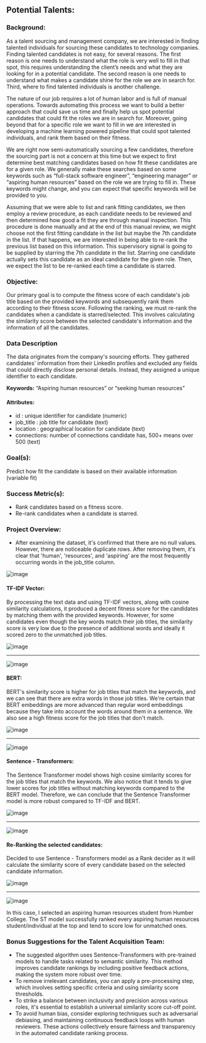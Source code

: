 ##  **Potential Talents:**

### **Background:**
As a talent sourcing and management company, we are interested in finding talented individuals for sourcing these candidates to technology companies. Finding talented candidates is not easy, for several reasons. The first reason is one needs to understand what the role is very well to fill in that spot, this requires understanding the client’s needs and what they are looking for in a potential candidate. The second reason is one needs to understand what makes a candidate shine for the role we are in search for. Third, where to find talented individuals is another challenge.

The nature of our job requires a lot of human labor and is full of manual operations. Towards automating this process we want to build a better approach that could save us time and finally help us spot potential candidates that could fit the roles we are in search for. Moreover, going beyond that for a specific role we want to fill in we are interested in developing a machine learning powered pipeline that could spot talented individuals, and rank them based on their fitness.

We are right now semi-automatically sourcing a few candidates, therefore the sourcing part is not a concern at this time but we expect to first determine best matching candidates based on how fit these candidates are for a given role. We generally make these searches based on some keywords such as “full-stack software engineer”, “engineering manager” or “aspiring human resources” based on the role we are trying to fill in. These keywords might change, and you can expect that specific keywords will be provided to you.

Assuming that we were able to list and rank fitting candidates, we then employ a review procedure, as each candidate needs to be reviewed and then determined how good a fit they are through manual inspection. This procedure is done manually and at the end of this manual review, we might choose not the first fitting candidate in the list but maybe the 7th candidate in the list. If that happens, we are interested in being able to re-rank the previous list based on this information. This supervisory signal is going to be supplied by starring the 7th candidate in the list. Starring one candidate actually sets this candidate as an ideal candidate for the given role. Then, we expect the list to be re-ranked each time a candidate is starred.

### **Objective:**
Our primary goal is to compute the fitness score of each candidate's job title based on the provided keywords and subsequently rank them according to their fitness score. Following the ranking, we must re-rank the candidates when a candidate is starred/selected. This involves calculating the similarity score between the selected candidate's information and the information of all the candidates.

### **Data Description**
The data originates from the company's sourcing efforts. They gathered candidates' information from their LinkedIn profiles and excluded any fields that could directly disclose personal details. Instead, they assigned a unique identifier to each candidate.

**Keywords:** “Aspiring human resources” or “seeking human resources”
#### Attributes:
* id : unique identifier for candidate (numeric)
* job_title : job title for candidate (text)
* location : geographical location for candidate (text)
* connections: number of connections candidate has, 500+ means over 500 (text)
  
### **Goal(s):**
Predict how fit the candidate is based on their available information (variable fit)

### **Success Metric(s):**
*  Rank candidates based on a fitness score.
*  Re-rank candidates when a candidate is starred.


### **Project Overview:**
*  After examining the dataset, it's confirmed that there are no null values. However, there are noticeable duplicate rows. After removing them, it's clear that 'human', 'resources', and 'aspiring' are the most frequently occurring words in the job_title column.
  
![image](https://github.com/skreddypalvai/WxTzkoMxQimJnzBZ/assets/137756791/492e21cd-35f9-401e-9753-624088945a27)  
 #### TF-IDF Vector:
 
By processing the text data and using TF-IDF vectors, along with cosine similarity calculations, it produced a decent fitness score for the candidates by matching them with the provided keywords. However, for some candidates even though the key words match their job titles, the similarity score is very low due to the presence of additional words and ideally it scored zero to the unmatched job titles.   


![image](https://github.com/skreddypalvai/WxTzkoMxQimJnzBZ/assets/137756791/a4aa6331-98d4-41bc-9468-82c389523570)
_________________________________________________________________________________________________________________
![image](https://github.com/skreddypalvai/WxTzkoMxQimJnzBZ/assets/137756791/2841c4dc-e64b-4d27-a7c1-f237bc378e26)
 #### BERT:
 
BERT's similarity score is higher for job titles that match the keywords, and we can see that there are extra words in those job titles. We're certain that BERT embeddings are more advanced than regular word embeddings because they take into account the words around them in a sentence. We also see a high fitness score for the job titles that don't match.

![image](https://github.com/skreddypalvai/WxTzkoMxQimJnzBZ/assets/137756791/2f1183a0-0b6c-4fce-a64a-91a0547bc36d)
_________________________________________________________________________________________________________________
![image](https://github.com/skreddypalvai/WxTzkoMxQimJnzBZ/assets/137756791/d1e1c4f0-8622-4652-9344-92d09f2b6239)

#### Sentence - Transformers:

The Sentence Transformer model shows high cosine similarity scores for the job titles that match the keywords. We also notice that it tends to give lower scores for job titles without matching keywords compared to the BERT model. Therefore, we can conclude that the Sentence Transformer model is more robust compared to TF-IDF and BERT.

![image](https://github.com/skreddypalvai/WxTzkoMxQimJnzBZ/assets/137756791/633e2c00-0923-4168-928c-f74018499cc0)
_________________________________________________________________________________________________________________
![image](https://github.com/skreddypalvai/WxTzkoMxQimJnzBZ/assets/137756791/4e12a495-3081-4110-8b34-3b35baa015cb)

#### Re-Ranking the selected candidates:
Decided to use Sentence - Transformers model as a Rank decider as it will calculate the similarity score of every candidate based on the selected candidate information.

![image](https://github.com/skreddypalvai/WxTzkoMxQimJnzBZ/assets/137756791/f19b195a-7429-40c4-83b7-0930d2010669)
__________________________________________________________________________________________________________________
![image](https://github.com/skreddypalvai/WxTzkoMxQimJnzBZ/assets/137756791/e388399c-9280-4ba2-9538-779124e4d746)

 In this case, I selected an aspiring human resources student from Humber College. The ST model successfully ranked every aspiring human resources student/individual at the top and tend to score low for unmatched ones.

###  **Bonus Suggestions for the Talent Acquisition Team:**
*  The suggested algorithm uses Sentence-Transformers with pre-trained models to handle tasks related to semantic similarity. This method improves candidate rankings by including positive feedback actions, making the system more robust over time.
*  To remove irrelevant candidates, you can apply a pre-processing step, which involves setting specific criteria and using similarity score thresholds. 
*  To strike a balance between inclusivity and precision across various roles, it's essential to establish a universal similarity score cut-off point. 
*  To avoid human bias, consider exploring techniques such as adversarial debiasing, and maintaining continuous feedback loops with human reviewers. These actions collectively ensure fairness and transparency in the automated candidate ranking process.
